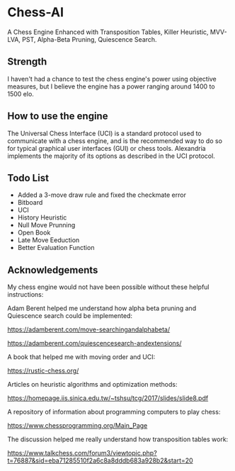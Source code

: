 # Chess-AI
A Chess Engine Enhanced with Transposition Tables, Killer Heuristic, MVV-LVA, PST, Alpha-Beta Pruning, Quiescence Search.

## Strength
I haven't had a chance to test the chess engine's power using objective measures, but I believe the engine has a power ranging around 1400 to 1500 elo.

## How to use the engine
The Universal Chess Interface (UCI) is a standard protocol used to communicate with a chess engine, and is the recommended way to do so for typical graphical user interfaces (GUI) or chess tools. Alexandria implements the majority of its options as described in the UCI protocol.

## Todo List
- Added a 3-move draw rule and fixed the checkmate error
- Bitboard
- UCI
- History Heuristic
- Null Move Prunning
- Open Book
- Late Move Eeduction
- Better Evaluation Function
  
## Acknowledgements
My chess engine would not have been possible without these helpful instructions:

Adam Berent helped me understand how alpha beta pruning and Quiescence search could be implemented:

https://adamberent.com/move-searchingandalphabeta/

https://adamberent.com/quiescencesearch-andextensions/

A book that helped me with moving order and UCI:

https://rustic-chess.org/

Articles on heuristic algorithms and optimization methods: 

https://homepage.iis.sinica.edu.tw/~tshsu/tcg/2017/slides/slide8.pdf

A repository of information about programming computers to play chess:

https://www.chessprogramming.org/Main_Page

The discussion helped me really understand how transposition tables work:

https://www.talkchess.com/forum3/viewtopic.php?t=76887&sid=eba71285510f2a6c8a8dddb683a928b2&start=20
